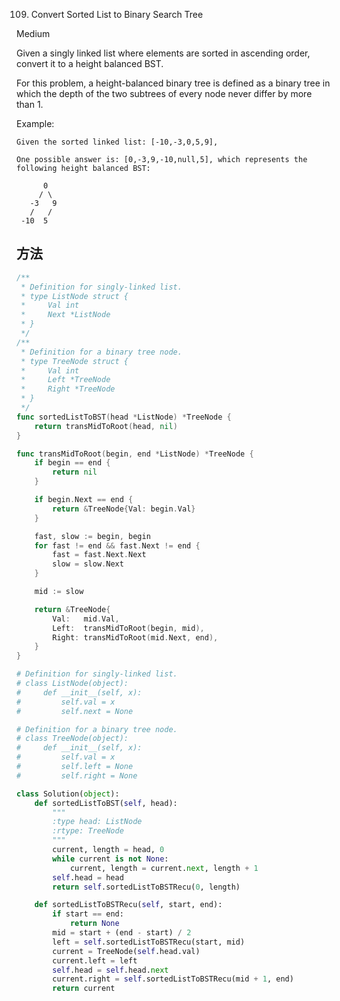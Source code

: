 109. Convert Sorted List to Binary Search Tree


Medium


Given a singly linked list where elements are sorted in ascending order, convert it to a height balanced BST.

For this problem, a height-balanced binary tree is defined as a binary tree in which the depth of the two subtrees of every node never differ by more than 1.

Example:

```
Given the sorted linked list: [-10,-3,0,5,9],

One possible answer is: [0,-3,9,-10,null,5], which represents the following height balanced BST:

      0
     / \
   -3   9
   /   /
 -10  5
 ```

 ## 方法

```go
/**
 * Definition for singly-linked list.
 * type ListNode struct {
 *     Val int
 *     Next *ListNode
 * }
 */
/**
 * Definition for a binary tree node.
 * type TreeNode struct {
 *     Val int
 *     Left *TreeNode
 *     Right *TreeNode
 * }
 */
func sortedListToBST(head *ListNode) *TreeNode {
    return transMidToRoot(head, nil)
}

func transMidToRoot(begin, end *ListNode) *TreeNode {
	if begin == end {
		return nil
	}

	if begin.Next == end {
		return &TreeNode{Val: begin.Val}
	}

	fast, slow := begin, begin
	for fast != end && fast.Next != end {
		fast = fast.Next.Next
		slow = slow.Next
	}

	mid := slow

	return &TreeNode{
		Val:   mid.Val,
		Left:  transMidToRoot(begin, mid),
		Right: transMidToRoot(mid.Next, end),
	}
}
```





```python
# Definition for singly-linked list.
# class ListNode(object):
#     def __init__(self, x):
#         self.val = x
#         self.next = None

# Definition for a binary tree node.
# class TreeNode(object):
#     def __init__(self, x):
#         self.val = x
#         self.left = None
#         self.right = None

class Solution(object):
    def sortedListToBST(self, head):
        """
        :type head: ListNode
        :rtype: TreeNode
        """
        current, length = head, 0
        while current is not None:
            current, length = current.next, length + 1
        self.head = head
        return self.sortedListToBSTRecu(0, length)

    def sortedListToBSTRecu(self, start, end):
        if start == end:
            return None
        mid = start + (end - start) / 2
        left = self.sortedListToBSTRecu(start, mid)
        current = TreeNode(self.head.val)
        current.left = left
        self.head = self.head.next
        current.right = self.sortedListToBSTRecu(mid + 1, end)
        return current
```